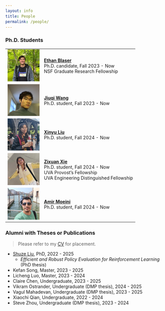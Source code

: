 ```yaml
---
layout: info
title: People 
permalink: /people/
---
```


### Ph.D. Students
<table class="phd_students">
  <tbody>
    <!-- <tr>
      <td> <img class="image" src="/assets/img/people/shuze.jpg"  width="100"/>
      </td>
      <td>
        <p>
          <a target="_blank" rel="noopener noreferrer" href="https://shuzeliu.com/"><b> Shuze Liu </b> </a>
          <br> Ph.D. candidate, Fall 2022 - Now
        </p>
      </td>
    </tr>  -->
    <tr>
      <td> <img class="image" src="/assets/img/people/ethan.jpg"  width="100"/>
      </td>
      <td>
        <p>
          <a target="_blank" rel="noopener noreferrer" href="https://blaserethan.github.io/"> <b> Ethan Blaser </b> </a>
          <br> Ph.D. candidate, Fall 2023 - Now
          <br> NSF Graduate Research Fellowship
        </p>
      </td>
    </tr>
    <tr>
      <td> <img class="image" src="/assets/img/people/jiuqi.jpg"  width="100"/>
      </td>
      <td>
        <p>
          <a target="_blank" rel="noopener noreferrer" href="https://leonardowjq.github.io/"> <b> Jiuqi Wang </b> </a>
          <br> Ph.D. student, Fall 2023 - Now
        </p>
      </td>
    </tr>
    <tr>
      <td> <img class="image" src="/assets/img/people/xinyu.jpeg"  width="100"/>
      </td>
      <td>
        <p>
          <a target="_blank" rel="noopener noreferrer" href="https://saodimao20.github.io/"> <b> Xinyu Liu </b> </a>
          <br> Ph.D. student, Fall 2024 - Now
        </p>
      </td>
    </tr>
    <tr>
      <td> <img class="image" src="/assets/img/people/zixuan.jpeg"  width="100"/>
      </td>
      <td>
        <p>
          <a target="_blank" rel="noopener noreferrer" href="https://wennyxie.github.io/"> <b> Zixuan Xie </b> </a>
          <br> Ph.D. student, Fall 2024 - Now
          <br> UVA Provost’s Fellowship
          <br> UVA Engineering Distinguished Fellowship
        </p>
      </td>
    </tr>
    <tr>
      <td> <img class="image" src="/assets/img/people/amir.jpg"  width="100"/>
      </td>
      <td>
        <p>
          <a target="_blank" rel="noopener noreferrer" href="https://moeiniamir.github.io"> <b> Amir Moeini </b> </a>
          <br> Ph.D. student, Fall 2024 - Now
        </p>
      </td>
    </tr>
  </tbody>
</table>

### Alumni with Theses or Publications
> Please refer to my [CV](/assets/pdf/resume/resume.pdf) for placement.

* [Shuze Liu](https://shuzeliu.com/), PhD, 2022 - 2025
    - *Efficient and Robust Policy Evaluation for Reinforcement Learning* (PhD thesis)
* Kefan Song, Master, 2023 - 2025
    <!-- - *Group Fairness in Reinforcement Learning and Large Language Models* (Master thesis) -->
* Licheng Luo, Master, 2023 - 2024
    <!-- - *Policy Optimization in Robust Markov Decision Processes with Transition Gradient Theorem* (Master thesis) -->
* Claire Chen, Undergraduate, 2023 - 2025
* Vikram Ostrander, Undergraduate (DMP thesis), 2024 - 2025
* Vagul Mahadevan, Undergraduate (DMP thesis), 2023 - 2025
* Xiaochi Qian, Undergraduate, 2022 - 2024
    <!-- - *Almost Sure Convergence Rates and Concentration of Stochastic Approximation and Reinforcement Learning with Markovian Noise* -->
    <!-- - *Revisiting a Design Choice in Gradient Temporal Difference Learning* (ICLR 2025) -->
* Steve Zhou, Undergraduate (DMP thesis), 2023 - 2024
    <!-- - *Stock Trading with Reinforcement Learning: Average Reward Agent and Alpha Preservation* (DMP thesis) -->
